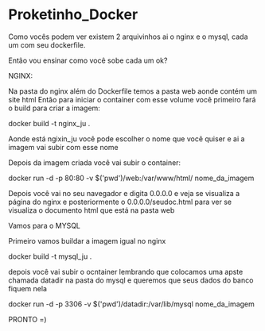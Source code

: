 # Proketinho_Docker

Como vocês podem ver existem 2 arquivinhos ai o nginx e o mysql, cada um com seu dockerfile.

Então vou ensinar como você sobe cada um ok?

NGINX:

Na pasta do nginx além do Dockerfile temos a pasta web aonde contém um site html
Então para iniciar o container com esse volume você primeiro fará o build para criar a imagem:

docker build -t nginx_ju .

Aonde está ngixin_ju você pode escolher o nome que você quiser e ai a imagem vai subir com esse nome

Depois da imagem criada você vai subir o container:

 docker run -d -p 80:80 -v $('pwd')/web:/var/www/html/ nome_da_imagem
 
 Depois você vai no seu navegador e digita 0.0.0.0 e veja se visualiza a página do nginx e posteriormente o 0.0.0.0/seudoc.html para ver se visualiza o documento html que está na pasta web
 
 Vamos para o MYSQL
 
 Primeiro vamos buildar a imagem igual no nginx
 
 docker build -t mysql_ju . 
 
 depois você vai subir o ocntainer lembrando que colocamos uma apste chamada datadir na pasta do mysql e queremos que seus dados do banco fiquem nela
 
  docker run -d -p 3306 -v $('pwd')/datadir:/var/lib/mysql nome_da_imagem
  
  PRONTO =)
 
